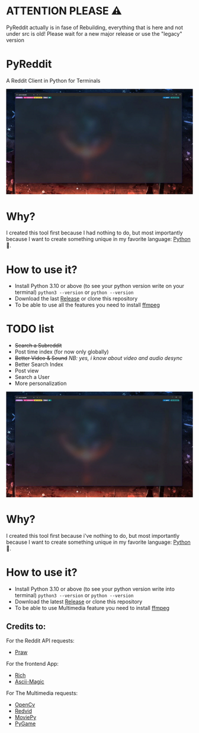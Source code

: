 # ATTENTION PLEASE ⚠️
PyReddit actually is in fase of Rebuilding, everything that is here and not under src is old!
Please wait for a new major release or use the "legacy" version

# PyReddit

A Reddit Client in Python for Terminals

!["PyReddit Execution"](/media/PyReddit-1.gif "PyReddit Execution")

# Why?

I created this tool first because I had nothing to do, but most importantly
because I want to create something unique in my favorite language: [Python](https://python.org)🐍. 

# How to use it?

- Install Python 3.10 or above (to see your python version write on your terminal) 
    ```python3 --version``` or ```python --version```
- Download the last [Release](https://github.com/Fr3nkIsHere/PyReddit/releases) or clone this repository
- To be able to use all the features you need to install [ffmpeg](https://ffmpeg.org/)  

# TODO list

- <del>Search a Subreddit
- Post time index (for now only globally)
- <del>Better Video & Sound</del> _NB: yes, i know about video and audio desync_
- Better Search Index
- Post view
- Search a User
- More personalization


!["PyReddit Execution"](/media/PyReddit-1.gif "PyReddit Execution")

# Why?

I created this tool first because i've nothing to do, but most importantly
because I want to create something unique in my favorite language: [Python](https://python.org)🐍. 

# How to use it?

- Install Python 3.10 or above (to see your python version write into terminal) 
        ```python3 --version``` or ```python --version```
- Download the latest [Release](https://github.com/Fr3nkIsHere/PyReddit/releases) or clone this repository
- To be able to use Multimedia feature you need to install [ffmpeg](https://ffmpeg.org/)  

## Credits to:

For the Reddit API requests:
- [Praw](https://github.com/praw-dev/praw)

For the frontend App:
- [Rich](https://github.com/Textualize/rich)
- [Ascii-Magic](https://github.com/LeandroBarone/python-ascii_magic)

For The Multimedia requests:
- [OpenCv](https://github.com/opencv/opencv-python)
- [Redvid](https://github.com/elmoiv/redvid)
- [MoviePy](https://github.com/Zulko/moviepy)
- [PyGame](https://github.com/pygame/pygame)
